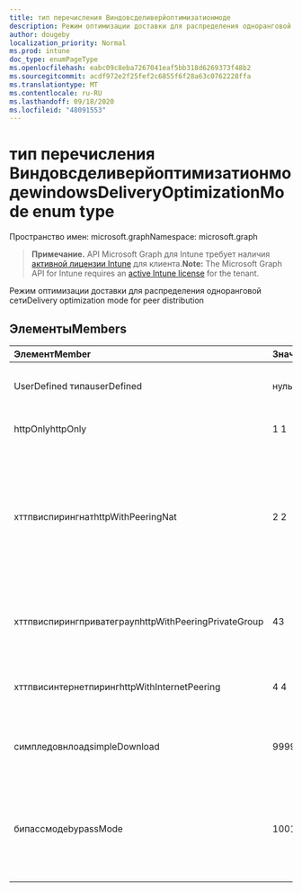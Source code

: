 ```yaml
---
title: тип перечисления Виндовсделиверйоптимизатионмоде
description: Режим оптимизации доставки для распределения одноранговой сети
author: dougeby
localization_priority: Normal
ms.prod: intune
doc_type: enumPageType
ms.openlocfilehash: eabc09c8eba7267041eaf5bb318d6269373f48b2
ms.sourcegitcommit: acdf972e2f25fef2c6855f6f28a63c0762228ffa
ms.translationtype: MT
ms.contentlocale: ru-RU
ms.lasthandoff: 09/18/2020
ms.locfileid: "48091553"
---
```

# <a name="windowsdeliveryoptimizationmode-enum-type"></a><span data-ttu-id="68c6e-103">тип перечисления Виндовсделиверйоптимизатионмоде</span><span class="sxs-lookup"><span data-stu-id="68c6e-103">windowsDeliveryOptimizationMode enum type</span></span>

<span data-ttu-id="68c6e-104">Пространство имен: microsoft.graph</span><span class="sxs-lookup"><span data-stu-id="68c6e-104">Namespace: microsoft.graph</span></span>

> <span data-ttu-id="68c6e-105">**Примечание.** API Microsoft Graph для Intune требует наличия [активной лицензии Intune](https://go.microsoft.com/fwlink/?linkid=839381) для клиента.</span><span class="sxs-lookup"><span data-stu-id="68c6e-105">**Note:** The Microsoft Graph API for Intune requires an [active Intune license](https://go.microsoft.com/fwlink/?linkid=839381) for the tenant.</span></span>

<span data-ttu-id="68c6e-106">Режим оптимизации доставки для распределения одноранговой сети</span><span class="sxs-lookup"><span data-stu-id="68c6e-106">Delivery optimization mode for peer distribution</span></span>

## <a name="members"></a><span data-ttu-id="68c6e-107">Элементы</span><span class="sxs-lookup"><span data-stu-id="68c6e-107">Members</span></span>
|<span data-ttu-id="68c6e-108">Элемент</span><span class="sxs-lookup"><span data-stu-id="68c6e-108">Member</span></span>|<span data-ttu-id="68c6e-109">Значение</span><span class="sxs-lookup"><span data-stu-id="68c6e-109">Value</span></span>|<span data-ttu-id="68c6e-110">Описание</span><span class="sxs-lookup"><span data-stu-id="68c6e-110">Description</span></span>|
|:---|:---|:---|
|<span data-ttu-id="68c6e-111">UserDefined типа</span><span class="sxs-lookup"><span data-stu-id="68c6e-111">userDefined</span></span>|<span data-ttu-id="68c6e-112">нуль</span><span class="sxs-lookup"><span data-stu-id="68c6e-112">0</span></span>|<span data-ttu-id="68c6e-113">Разрешить пользователю устанавливать.</span><span class="sxs-lookup"><span data-stu-id="68c6e-113">Allow the user to set.</span></span>|
|<span data-ttu-id="68c6e-114">httpOnly</span><span class="sxs-lookup"><span data-stu-id="68c6e-114">httpOnly</span></span>|<span data-ttu-id="68c6e-115">1 </span><span class="sxs-lookup"><span data-stu-id="68c6e-115">1</span></span>|<span data-ttu-id="68c6e-116">Только HTTP, без пиринга</span><span class="sxs-lookup"><span data-stu-id="68c6e-116">HTTP only, no peering</span></span>|
|<span data-ttu-id="68c6e-117">хттпвиспирингнат</span><span class="sxs-lookup"><span data-stu-id="68c6e-117">httpWithPeeringNat</span></span>|<span data-ttu-id="68c6e-118">2 </span><span class="sxs-lookup"><span data-stu-id="68c6e-118">2</span></span>|<span data-ttu-id="68c6e-119">Операционная система по умолчанию — HTTP, смешанная с одноранговым устройством с одним транслятором сетевых адресов</span><span class="sxs-lookup"><span data-stu-id="68c6e-119">OS default – Http blended with peering behind the same network address translator</span></span>|
|<span data-ttu-id="68c6e-120">хттпвиспирингприватеграуп</span><span class="sxs-lookup"><span data-stu-id="68c6e-120">httpWithPeeringPrivateGroup</span></span>|<span data-ttu-id="68c6e-121">4</span><span class="sxs-lookup"><span data-stu-id="68c6e-121">3</span></span>|<span data-ttu-id="68c6e-122">HTTP-смешение с одноранговым элементом в частной группе</span><span class="sxs-lookup"><span data-stu-id="68c6e-122">HTTP blended with peering across a private group</span></span>|
|<span data-ttu-id="68c6e-123">хттпвисинтернетпиринг</span><span class="sxs-lookup"><span data-stu-id="68c6e-123">httpWithInternetPeering</span></span>|<span data-ttu-id="68c6e-124">4 </span><span class="sxs-lookup"><span data-stu-id="68c6e-124">4</span></span>|<span data-ttu-id="68c6e-125">HTTP-смешение с подключением к Интернету</span><span class="sxs-lookup"><span data-stu-id="68c6e-125">HTTP blended with Internet peering</span></span>|
|<span data-ttu-id="68c6e-126">симпледовнлоад</span><span class="sxs-lookup"><span data-stu-id="68c6e-126">simpleDownload</span></span>|<span data-ttu-id="68c6e-127">99</span><span class="sxs-lookup"><span data-stu-id="68c6e-127">99</span></span>|<span data-ttu-id="68c6e-128">Простой режим загрузки без пиринга</span><span class="sxs-lookup"><span data-stu-id="68c6e-128">Simple download mode with no peering</span></span>|
|<span data-ttu-id="68c6e-129">бипассмоде</span><span class="sxs-lookup"><span data-stu-id="68c6e-129">bypassMode</span></span>|<span data-ttu-id="68c6e-130">100</span><span class="sxs-lookup"><span data-stu-id="68c6e-130">100</span></span>|<span data-ttu-id="68c6e-131">Режим обхода.</span><span class="sxs-lookup"><span data-stu-id="68c6e-131">Bypass mode.</span></span> <span data-ttu-id="68c6e-132">Не используйте оптимизацию доставки и не используйте BITS</span><span class="sxs-lookup"><span data-stu-id="68c6e-132">Do not use Delivery Optimization and use BITS instead</span></span>|









